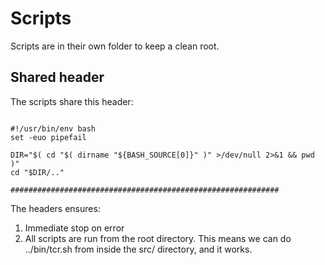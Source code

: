 # Scripts

Scripts are in their own folder to keep a clean root.

## Shared header

The scripts share this header:

```shell

#!/usr/bin/env bash
set -euo pipefail

DIR="$( cd "$( dirname "${BASH_SOURCE[0]}" )" >/dev/null 2>&1 && pwd )"
cd "$DIR/.."

############################################################
```

The headers ensures:

1. Immediate stop on error
2. All scripts are run from the root directory. This means we can do ../bin/tcr.sh from inside the
   src/ directory, and it works.
